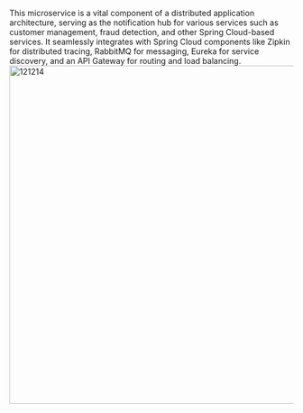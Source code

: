 This microservice is a vital component of a distributed application architecture, serving as the notification hub for various services such as customer management, fraud detection, and other Spring Cloud-based services. It seamlessly integrates with Spring Cloud components like Zipkin for distributed tracing, RabbitMQ for messaging, Eureka for service discovery, and an API Gateway for routing and load balancing.
<img width="600" alt="121214" src="https://github.com/oussamazaoui/Simple-Microservices-app/assets/133207079/bcacf87d-2aaa-457c-8e38-ebc14742096d">

